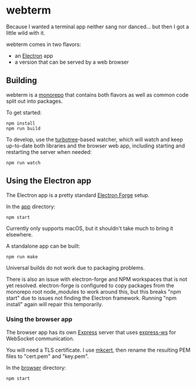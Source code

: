 # webterm

Because I wanted a terminal app neither sang nor danced… but then I got a little wild with it.

webterm comes in two flavors:

- an [Electron](https://www.electronjs.org) app
- a version that can be served by a web browser

## Building

webterm is a [monorepo](https://monorepo.tools) that contains both flavors as well as common code split out into packages.

To get started:

```shell
npm install
npm run build
```

To develop, use the [turbotree](https://github.com/mattieb/turbotree)-based watcher, which will watch and keep up-to-date both libraries and the browser web app, including starting and restarting the server when needed:

```shell
npm run watch
```

## Using the Electron app

The Electron app is a pretty standard [Electron Forge](https://www.electronforge.io) setup.

In the [app](./app) directory:

```shell
npm start
```

Currently only supports macOS, but it shouldn't take much to bring it elsewhere.

A standalone app can be built:

```shell
npm run make
```

Universal builds do not work due to packaging problems.

There is also an issue with electron-forge and NPM workspaces that is not yet resolved. electron-forge is configured to copy packages from the monorepo root node_modules to work around this, but this breaks "npm start" due to issues not finding the Electron framework. Running "npm install" again will repair this temporarily.

### Using the browser app

The browser app has its own [Express](https://expressjs.com) server that uses [express-ws](https://github.com/HenningM/express-ws) for WebSocket communication.

You will need a TLS certificate. I use [mkcert](https://mkcert.dev), then rename the resulting PEM files to "cert.pem" and "key.pem".

In the [browser](./browser) directory:

```shell
npm start
```
